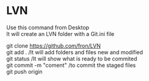 # LVN


Use this command from Desktop  
It will create an LVN folder with a Git.ini file  

git clone https://github.com/fron/LVN   <br /> 
git add .   /It will add folders and files new and modified  <br /> 
git status    /It will show what is ready to be commited    
git commit -m "coment"    /to commit the staged files    
git push origin    